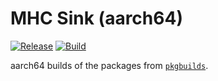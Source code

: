 # MHC Sink (aarch64)

[![Release](https://img.shields.io/github/v/release/Marcool04/aarch64)](https://github.com/Marcool04/aarch64/releases/latest)
[![Build](https://github.com/Marcool04/aarch64/actions/workflows/build.yml/badge.svg)](https://github.com/Marcool04/aarch64/actions/workflows/build.yml)

aarch64 builds of the packages from [`pkgbuilds`](https://github.com/Marcool04/pkgbuilds).
